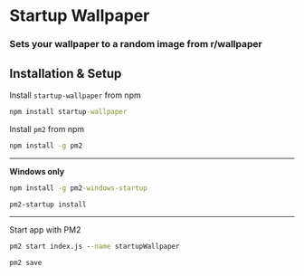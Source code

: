 # Startup Wallpaper

### Sets your wallpaper to a random image from r/wallpaper

## Installation & Setup

Install `startup-wallpaper` from npm
```cmd
npm install startup-wallpaper
```

Install `pm2` from npm
```cmd
npm install -g pm2
```
---

**Windows only**
```cmd
npm install -g pm2-windows-startup
```

```cmd
pm2-startup install
```

---

Start app with PM2
```cmd
pm2 start index.js --name startupWallpaper
```

```cmd
pm2 save
```
